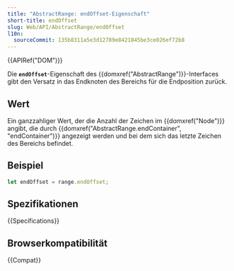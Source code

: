 ```yaml
---
title: "AbstractRange: endOffset-Eigenschaft"
short-title: endOffset
slug: Web/API/AbstractRange/endOffset
l10n:
  sourceCommit: 135b8311a5e3d12789e8421845be3ce026ef72b8
---
```


{{APIRef("DOM")}}

Die **`endOffset`**-Eigenschaft des {{domxref("AbstractRange")}}-Interfaces gibt den Versatz in das Endknoten des Bereichs für die Endposition zurück.

## Wert

Ein ganzzahliger Wert, der die Anzahl der Zeichen im {{domxref("Node")}} angibt, die durch {{domxref("AbstractRange.endContainer", "endContainer")}} angezeigt werden und bei dem sich das letzte Zeichen des Bereichs befindet.

## Beispiel

```js
let endOffset = range.endOffset;
```

## Spezifikationen

{{Specifications}}

## Browserkompatibilität

{{Compat}}
